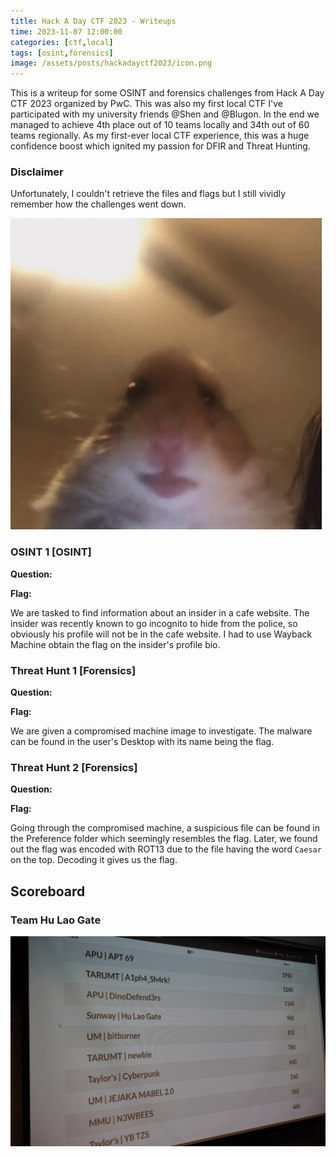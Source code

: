 ```yaml
---
title: Hack A Day CTF 2023 - Writeups
time: 2023-11-07 12:00:00
categories: [ctf,local]
tags: [osint,forensics]
image: /assets/posts/hackadayctf2023/icon.png
---
```


This is a writeup for some OSINT and forensics challenges from Hack A Day CTF 2023 organized by PwC. This was also my first local CTF I've participated with my university friends @Shen and @Blugon. In the end we managed to achieve 4th place out of 10 teams locally and 34th out of 60 teams regionally. As my first-ever local CTF experience, this was a huge confidence boost which ignited my passion for DFIR and Threat Hunting.

### Disclaimer
Unfortunately, I couldn't retrieve the files and flags but I still vividly remember how the challenges went down.

![hamster-meme](/assets/posts/hackadayctf2023/hamster.gif)

### OSINT 1 [OSINT]
**Question:**

**Flag:**

We are tasked to find information about an insider in a cafe website. The insider was recently known to go incognito to hide from the police, so obviously his profile will not be in the cafe website. I had to use Wayback Machine obtain the flag on the insider's profile bio.

### Threat Hunt 1 [Forensics]
**Question:**

**Flag:**

We are given a compromised machine image to investigate. The malware can be found in the user's Desktop with its name being the flag.

### Threat Hunt 2 [Forensics]
**Question:**

**Flag:**

Going through the compromised machine, a suspicious file can be found in the Preference folder which seemingly resembles the flag. Later, we found out the flag was encoded with ROT13 due to the file having the word `Caesar` on the top. Decoding it gives us the flag.

## Scoreboard
### Team Hu Lao Gate

![pwc](/assets/posts/hackadayctf2023/pwc.jpg)
